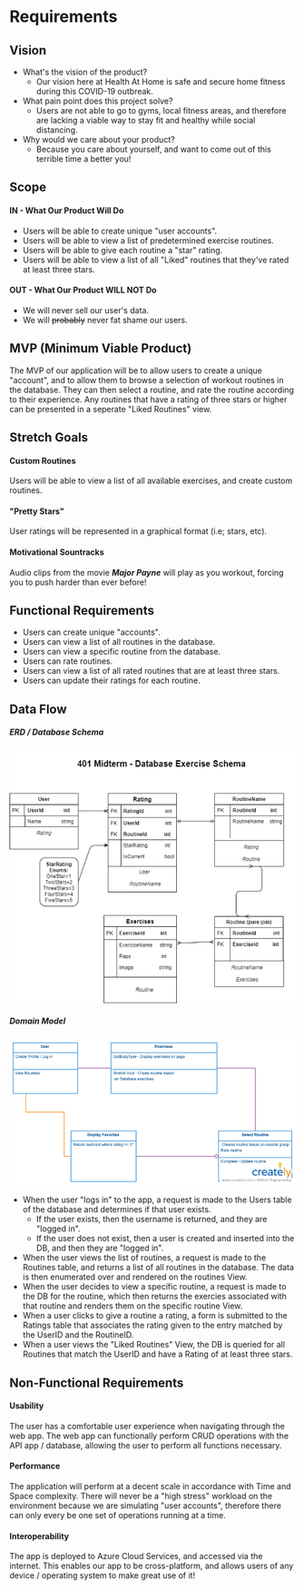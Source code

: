 # Requirements

## Vision

- What's the vision of the product?
  - Our vision here at Health At Home is safe and secure home fitness during this COVID-19 outbreak.
- What pain point does this project solve?
  - Users are not able to go to gyms, local fitness areas, and therefore are lacking a viable way to stay fit and healthy while social distancing.
- Why would we care about your product?
  - Because you care about yourself, and want to come out of this terrible time a better you!

## Scope

#### IN - What Our Product Will Do
- Users will be able to create unique "user accounts".
- Users will be able to view a list of predetermined exercise routines.
- Users will be able to give each routine a "star" rating.
- Users will be able to view a list of all "Liked" routines that they've rated at least three stars.

#### OUT - What Our Product WILL NOT Do
- We will never sell our user's data.
- We will ~~probably~~ never fat shame our users.

## MVP (Minimum Viable Product)

The MVP of our application will be to allow users to create a unique "account", and to allow them to browse a selection of workout routines in the database. They can then select a routine, and rate the routine according to their experience. Any routines that have a rating of three stars or higher can be presented in a seperate "Liked Routines" view.

## Stretch Goals

#### Custom Routines

Users will be able to view a list of all available exercises, and create custom routines.

#### "Pretty Stars"

User ratings will be represented in a graphical format (i.e; stars, etc).

#### Motivational Sountracks

Audio clips from the movie **_Major Payne_** will play as you workout, forcing you to push harder than ever before!

## Functional Requirements

- Users can create unique "accounts".
- Users can view a list of all routines in the database.
- Users can view a specific routine from the database.
- Users can rate routines.
- Users can view a list of all rated routines that are at least three stars.
- Users can update their ratings for each routine.

## Data Flow

##### ERD / Database Schema
![ERD / Database Schema](./assets/HealthAtHomeERD.png)


##### Domain Model
![Domain Model](./assets/DomainModel410.png)

- When the user "logs in" to the app, a request is made to the Users table of the database and determines if that user exists.
  - If the user exists, then the username is returned, and they are "logged in".
  - If the user does not exist, then a user is created and inserted into the DB, and then they are "logged in".
- When the user views the list of routines, a request is made to the Routines table, and returns a list of all routines in the database. The data is then enumerated over and rendered on the routines View.
- When the user decides to view a specific routine, a request is made to the DB for the routine, which then returns the exercies associated with that routine and renders them on the specific routine View.
- When a user clicks to give a routine a rating, a form is submitted to the Ratings table that associates the rating given to the entry matched by the UserID and the RoutineID.
- When a user views the "Liked Routines" View, the DB is queried for all Routines that match the UserID and have a Rating of at least three stars.


## Non-Functional Requirements

#### Usability

The user has a comfortable user experience when navigating through the web app. The web app can functionally perform CRUD operations with the API app / database, allowing the user to perform all functions necessary.

#### Performance

The application will perform at a decent scale in accordance with Time and Space complexity. There will never be a "high stress" workload on the environment because we are simulating "user accounts", therefore there can only every be one set of operations running at a time.

#### Interoperability

The app is deployed to Azure Cloud Services, and accessed via the internet. This enables our app to be cross-platform, and allows users of any device / operating system to make great use of it!